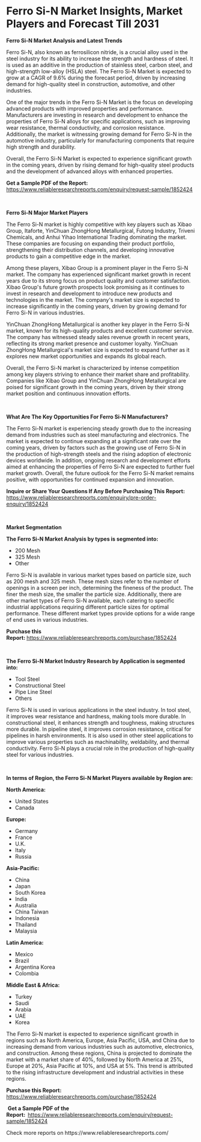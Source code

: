 <p><h1>Ferro Si-N Market Insights, Market Players and Forecast Till 2031</h1></p><p><strong>Ferro Si-N Market Analysis and Latest Trends</strong></p>
<p><p>Ferro Si-N, also known as ferrosilicon nitride, is a crucial alloy used in the steel industry for its ability to increase the strength and hardness of steel. It is used as an additive in the production of stainless steel, carbon steel, and high-strength low-alloy (HSLA) steel. The Ferro Si-N Market is expected to grow at a CAGR of 9.6% during the forecast period, driven by increasing demand for high-quality steel in construction, automotive, and other industries.</p><p>One of the major trends in the Ferro Si-N Market is the focus on developing advanced products with improved properties and performance. Manufacturers are investing in research and development to enhance the properties of Ferro Si-N alloys for specific applications, such as improving wear resistance, thermal conductivity, and corrosion resistance. Additionally, the market is witnessing growing demand for Ferro Si-N in the automotive industry, particularly for manufacturing components that require high strength and durability.</p><p>Overall, the Ferro Si-N Market is expected to experience significant growth in the coming years, driven by rising demand for high-quality steel products and the development of advanced alloys with enhanced properties.</p></p>
<p><strong>Get a Sample PDF of the Report:&nbsp;</strong> <a href="https://www.reliableresearchreports.com/enquiry/request-sample/1852424">https://www.reliableresearchreports.com/enquiry/request-sample/1852424</a></p>
<p>&nbsp;</p>
<p><strong>Ferro Si-N Major Market Players</strong></p>
<p><p>The Ferro Si-N market is highly competitive with key players such as Xibao Group, Itaforte, YinChuan ZhongHong Metallurgical, Futong Industry, Triveni Chemicals, and Anhui Yihao International Trading dominating the market. These companies are focusing on expanding their product portfolio, strengthening their distribution channels, and developing innovative products to gain a competitive edge in the market.</p><p>Among these players, Xibao Group is a prominent player in the Ferro Si-N market. The company has experienced significant market growth in recent years due to its strong focus on product quality and customer satisfaction. Xibao Group's future growth prospects look promising as it continues to invest in research and development to introduce new products and technologies in the market. The company's market size is expected to increase significantly in the coming years, driven by growing demand for Ferro Si-N in various industries.</p><p>YinChuan ZhongHong Metallurgical is another key player in the Ferro Si-N market, known for its high-quality products and excellent customer service. The company has witnessed steady sales revenue growth in recent years, reflecting its strong market presence and customer loyalty. YinChuan ZhongHong Metallurgical's market size is expected to expand further as it explores new market opportunities and expands its global reach.</p><p>Overall, the Ferro Si-N market is characterized by intense competition among key players striving to enhance their market share and profitability. Companies like Xibao Group and YinChuan ZhongHong Metallurgical are poised for significant growth in the coming years, driven by their strong market position and continuous innovation efforts.</p></p>
<p>&nbsp;</p>
<p><strong>What Are The Key Opportunities For Ferro Si-N Manufacturers?</strong></p>
<p><p>The Ferro Si-N market is experiencing steady growth due to the increasing demand from industries such as steel manufacturing and electronics. The market is expected to continue expanding at a significant rate over the coming years, driven by factors such as the growing use of Ferro Si-N in the production of high-strength steels and the rising adoption of electronic devices worldwide. In addition, ongoing research and development efforts aimed at enhancing the properties of Ferro Si-N are expected to further fuel market growth. Overall, the future outlook for the Ferro Si-N market remains positive, with opportunities for continued expansion and innovation.</p></p>
<p><strong>Inquire or Share Your Questions If Any Before Purchasing This Report:</strong> <a href="https://www.reliableresearchreports.com/enquiry/pre-order-enquiry/1852424">https://www.reliableresearchreports.com/enquiry/pre-order-enquiry/1852424</a></p>
<p>&nbsp;</p>
<p><strong>Market Segmentation</strong></p>
<p><strong>The Ferro Si-N Market Analysis by types is segmented into:</strong></p>
<p><ul><li>200 Mesh</li><li>325 Mesh</li><li>Other</li></ul></p>
<p><p>Ferro Si-N is available in various market types based on particle size, such as 200 mesh and 325 mesh. These mesh sizes refer to the number of openings in a screen per inch, determining the fineness of the product. The finer the mesh size, the smaller the particle size. Additionally, there are other market types of Ferro Si-N available, each catering to specific industrial applications requiring different particle sizes for optimal performance. These different market types provide options for a wide range of end uses in various industries.</p></p>
<p><strong>Purchase this Report:&nbsp;</strong><a href="https://www.reliableresearchreports.com/purchase/1852424">https://www.reliableresearchreports.com/purchase/1852424</a></p>
<p>&nbsp;</p>
<p><strong>The Ferro Si-N Market Industry Research by Application is segmented into:</strong></p>
<p><ul><li>Tool Steel</li><li>Constructional Steel</li><li>Pipe Line Steel</li><li>Others</li></ul></p>
<p><p>Ferro Si-N is used in various applications in the steel industry. In tool steel, it improves wear resistance and hardness, making tools more durable. In constructional steel, it enhances strength and toughness, making structures more durable. In pipeline steel, it improves corrosion resistance, critical for pipelines in harsh environments. It is also used in other steel applications to improve various properties such as machinability, weldability, and thermal conductivity. Ferro Si-N plays a crucial role in the production of high-quality steel for various industries.</p></p>
<p>&nbsp;</p>
<p><strong>In terms of Region, the Ferro Si-N Market Players available by Region are:</strong></p>
<p>
    <p> <strong> North America: </strong>
        <ul>
            <li>United States</li>
            <li>Canada</li>
        </ul>
        </p> 
    <p> <strong> Europe: </strong>
        <ul>
            <li>Germany</li>
            <li>France</li>
            <li>U.K.</li>
            <li>Italy</li>
            <li>Russia</li>
        </ul>
        </p> 
    <p> <strong> Asia-Pacific: </strong>
        <ul>
            <li>China</li>
            <li>Japan</li>
            <li>South Korea</li>
            <li>India</li>
            <li>Australia</li>
            <li>China Taiwan</li>
            <li>Indonesia</li>
            <li>Thailand</li>
            <li>Malaysia</li>
        </ul>
        </p> 
    <p> <strong> Latin America: </strong>
        <ul>
            <li>Mexico</li>
            <li>Brazil</li>
            <li>Argentina Korea</li>
            <li>Colombia</li>
        </ul>
        </p> 
    <p> <strong> Middle East & Africa: </strong>
        <ul>
            <li>Turkey</li>
            <li>Saudi</li>
            <li>Arabia</li>
            <li>UAE</li>
            <li>Korea</li>
        </ul>
    </p>
    </p>
<p><p>The Ferro Si-N market is expected to experience significant growth in regions such as North America, Europe, Asia Pacific, USA, and China due to increasing demand from various industries such as automotive, electronics, and construction. Among these regions, China is projected to dominate the market with a market share of 40%, followed by North America at 25%, Europe at 20%, Asia Pacific at 10%, and USA at 5%. This trend is attributed to the rising infrastructure development and industrial activities in these regions.</p></p>
<p><strong>Purchase this Report: </strong><a href="https://www.reliableresearchreports.com/purchase/1852424">https://www.reliableresearchreports.com/purchase/1852424</a></p>
<p>&nbsp;<strong>Get a Sample PDF of the Report:&nbsp;&nbsp;</strong><a href="https://www.reliableresearchreports.com/enquiry/request-sample/1852424">https://www.reliableresearchreports.com/enquiry/request-sample/1852424</a></p>
<p><strong></strong></p>
<p>Check more reports on https://www.reliableresearchreports.com/</p>